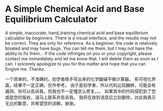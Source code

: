 # A Simple Chemical Acid and Base Equilibrium Calculator

A simple, inaccurate, hand_training chemical acid and base equilibrium calculator by beginners.
There is a visual interface, and the results may not be correct. They are only for reference.
As a beginner, the code is relatively bloated and may have bugs. You can tell me them, but I may not have the ability to fix them...
If the code infringes on you or your copyright, please contact me immediately and let me know that. 
I will delete them as soon as I can. I sincerely apologize to you for this matter and hope that you can forgive me. Thanks.

一个简单的，不准确的，初学者练手写出来的化学酸碱平衡计算器。
有可视化界面，结果不一定正确，仅作参考。
由于是初学者，所以代码比较臃肿，可能会有漏洞，你可以告诉我，但我也不一定懂怎么修复。。。
如果其中的代码侵犯到了您或是您的版权，请马上联系并告诉我。
我将在收到消息后立刻删除，对此我表示无比的歉意，并希望您的谅解，谢谢。

